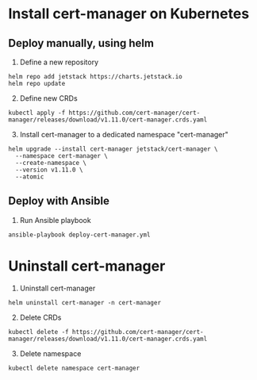 # Install cert-manager on Kubernetes

## Deploy manually, using helm

1. Define a new repository
```shell
helm repo add jetstack https://charts.jetstack.io
helm repo update
```

2. Define new CRDs
```shell
kubectl apply -f https://github.com/cert-manager/cert-manager/releases/download/v1.11.0/cert-manager.crds.yaml
```

3. Install cert-manager to a dedicated namespace "cert-manager"
```shell
helm upgrade --install cert-manager jetstack/cert-manager \
  --namespace cert-manager \
  --create-namespace \
  --version v1.11.0 \
  --atomic
```


## Deploy with Ansible

1. Run Ansible playbook
```shell
ansible-playbook deploy-cert-manager.yml
```


# Uninstall cert-manager

1. Uninstall cert-manager
```shell
helm uninstall cert-manager -n cert-manager
```

2. Delete CRDs
```shell
kubectl delete -f https://github.com/cert-manager/cert-manager/releases/download/v1.11.0/cert-manager.crds.yaml
```

3. Delete namespace
```shell
kubectl delete namespace cert-manager
```